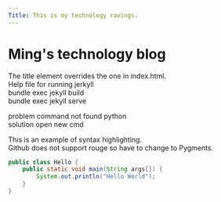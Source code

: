 ```yaml
---
Title: This is my technology ravings.
---
```


# Ming's technology blog

The title element overrides the one in index.html.<br>
Help file for running jerkyll<br>
bundle exec jekyll build<br>
bundle exec jekyll serve<br>

problem command not found python<br>
solution open new cmd<br>

This is an example of syntax highlighting.<br>
Github does not support rouge so have to change to Pygments.<br>

```java
public class Hello {
	public static void main(String args[]) {
		System.out.println("Hello World");
	}
}
```

